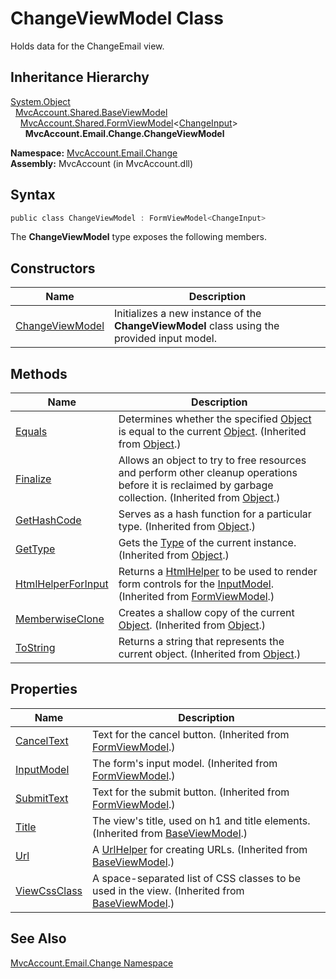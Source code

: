 ChangeViewModel Class
=====================
Holds data for the ChangeEmail view.


Inheritance Hierarchy
---------------------
[System.Object][1]  
  [MvcAccount.Shared.BaseViewModel][2]  
    [MvcAccount.Shared.FormViewModel][3]&lt;[ChangeInput][4]>  
      **MvcAccount.Email.Change.ChangeViewModel**  

**Namespace:** [MvcAccount.Email.Change][5]  
**Assembly:** MvcAccount (in MvcAccount.dll)

Syntax
------

```csharp
public class ChangeViewModel : FormViewModel<ChangeInput>
```

The **ChangeViewModel** type exposes the following members.


Constructors
------------

Name                 | Description                                                                                 
-------------------- | ------------------------------------------------------------------------------------------- 
[ChangeViewModel][6] | Initializes a new instance of the **ChangeViewModel** class using the provided input model. 


Methods
-------

Name                     | Description                                                                                                                                                
------------------------ | ---------------------------------------------------------------------------------------------------------------------------------------------------------- 
[Equals][7]              | Determines whether the specified [Object][1] is equal to the current [Object][1]. (Inherited from [Object][1].)                                            
[Finalize][8]            | Allows an object to try to free resources and perform other cleanup operations before it is reclaimed by garbage collection. (Inherited from [Object][1].) 
[GetHashCode][9]         | Serves as a hash function for a particular type. (Inherited from [Object][1].)                                                                             
[GetType][10]            | Gets the [Type][11] of the current instance. (Inherited from [Object][1].)                                                                                 
[HtmlHelperForInput][12] | Returns a [HtmlHelper<TModel>][13] to be used to render form controls for the [InputModel][14]. (Inherited from [FormViewModel<TInputModel>][3].)          
[MemberwiseClone][15]    | Creates a shallow copy of the current [Object][1]. (Inherited from [Object][1].)                                                                           
[ToString][16]           | Returns a string that represents the current object. (Inherited from [Object][1].)                                                                         


Properties
----------

Name               | Description                                                                                        
------------------ | -------------------------------------------------------------------------------------------------- 
[CancelText][17]   | Text for the cancel button. (Inherited from [FormViewModel<TInputModel>][3].)                      
[InputModel][14]   | The form's input model. (Inherited from [FormViewModel<TInputModel>][3].)                          
[SubmitText][18]   | Text for the submit button. (Inherited from [FormViewModel<TInputModel>][3].)                      
[Title][19]        | The view's title, used on h1 and title elements. (Inherited from [BaseViewModel][2].)              
[Url][20]          | A [UrlHelper][21] for creating URLs. (Inherited from [BaseViewModel][2].)                          
[ViewCssClass][22] | A space-separated list of CSS classes to be used in the view. (Inherited from [BaseViewModel][2].) 


See Also
--------
[MvcAccount.Email.Change Namespace][5]  

[1]: http://msdn.microsoft.com/en-us/library/e5kfa45b
[2]: ../../MvcAccount.Shared/BaseViewModel/README.md
[3]: ../../MvcAccount.Shared/FormViewModel_1/README.md
[4]: ../ChangeInput/README.md
[5]: ../README.md
[6]: _ctor.md
[7]: http://msdn.microsoft.com/en-us/library/bsc2ak47
[8]: http://msdn.microsoft.com/en-us/library/4k87zsw7
[9]: http://msdn.microsoft.com/en-us/library/zdee4b3y
[10]: http://msdn.microsoft.com/en-us/library/dfwy45w9
[11]: http://msdn.microsoft.com/en-us/library/42892f65
[12]: ../../MvcAccount.Shared/FormViewModel_1/HtmlHelperForInput.md
[13]: http://msdn.microsoft.com/en-us/library/dd492619
[14]: ../../MvcAccount.Shared/FormViewModel_1/InputModel.md
[15]: http://msdn.microsoft.com/en-us/library/57ctke0a
[16]: http://msdn.microsoft.com/en-us/library/7bxwbwt2
[17]: ../../MvcAccount.Shared/FormViewModel_1/CancelText.md
[18]: ../../MvcAccount.Shared/FormViewModel_1/SubmitText.md
[19]: ../../MvcAccount.Shared/BaseViewModel/Title.md
[20]: ../../MvcAccount.Shared/BaseViewModel/Url.md
[21]: http://msdn.microsoft.com/en-us/library/dd492578
[22]: ../../MvcAccount.Shared/BaseViewModel/ViewCssClass.md